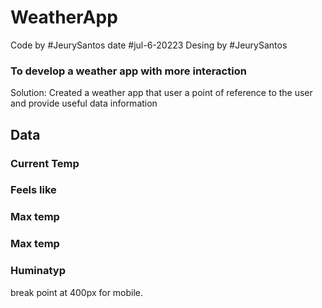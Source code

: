 # WeatherApp
Code by #JeurySantos date #jul-6-20223
Desing by #JeurySantos

<h3>To develop a weather app with more interaction</h3>
<p>Solution: Created a weather app that user a point of reference to the user and provide useful data information</p>


<h2>Data</h2>
<h3> Current Temp</h3>
<h3> Feels like</h3>
<h3> Max temp</h3>
<h3> Max temp</h3>
<h3>Huminatyp</h3>


break point at 400px for mobile.

